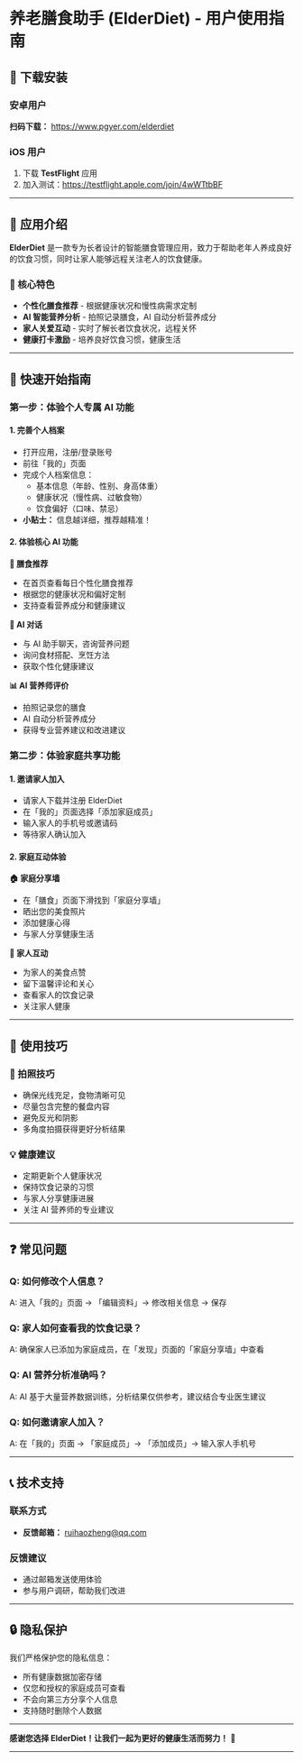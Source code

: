 # 养老膳食助手 (ElderDiet) - 用户使用指南

## 📱 下载安装

### 安卓用户

**扫码下载：** https://www.pgyer.com/elderdiet

### iOS 用户

1. 下载 **TestFlight** 应用
2. 加入测试：https://testflight.apple.com/join/4wWTtbBF

---

## 🎯 应用介绍

**ElderDiet** 是一款专为长者设计的智能膳食管理应用，致力于帮助老年人养成良好的饮食习惯，同时让家人能够远程关注老人的饮食健康。

### 🌟 核心特色

- **个性化膳食推荐** - 根据健康状况和慢性病需求定制
- **AI 智能营养分析** - 拍照记录膳食，AI 自动分析营养成分
- **家人关爱互动** - 实时了解长者饮食状况，远程关怀
- **健康打卡激励** - 培养良好饮食习惯，健康生活

---

## 🚀 快速开始指南

### 第一步：体验个人专属 AI 功能

#### 1. 完善个人档案

- 打开应用，注册/登录账号
- 前往「我的」页面
- 完成个人档案信息：
  - 基本信息（年龄、性别、身高体重）
  - 健康状况（慢性病、过敏食物）
  - 饮食偏好（口味、禁忌）
- **小贴士：** 信息越详细，推荐越精准！

#### 2. 体验核心 AI 功能

**📍 膳食推荐**

- 在首页查看每日个性化膳食推荐
- 根据您的健康状况和偏好定制
- 支持查看营养成分和健康建议

**💬 AI 对话**

- 与 AI 助手聊天，咨询营养问题
- 询问食材搭配、烹饪方法
- 获取个性化健康建议

**📊 AI 营养师评价**

- 拍照记录您的膳食
- AI 自动分析营养成分
- 获得专业营养建议和改进建议

### 第二步：体验家庭共享功能

#### 1. 邀请家人加入

- 请家人下载并注册 ElderDiet
- 在「我的」页面选择「添加家庭成员」
- 输入家人的手机号或邀请码
- 等待家人确认加入

#### 2. 家庭互动体验

**🏠 家庭分享墙**

- 在「膳食」页面下滑找到「家庭分享墙」
- 晒出您的美食照片
- 添加健康心得
- 与家人分享健康生活

**💝 家人互动**

- 为家人的美食点赞
- 留下温馨评论和关心
- 查看家人的饮食记录
- 关注家人健康

---

## 🔧 使用技巧

### 📸 拍照技巧

- 确保光线充足，食物清晰可见
- 尽量包含完整的餐盘内容
- 避免反光和阴影
- 多角度拍摄获得更好分析结果

### 💡 健康建议

- 定期更新个人健康状况
- 保持饮食记录的习惯
- 与家人分享健康进展
- 关注 AI 营养师的专业建议

---

## ❓ 常见问题

### Q: 如何修改个人信息？

A: 进入「我的」页面 → 「编辑资料」→ 修改相关信息 → 保存

### Q: 家人如何查看我的饮食记录？

A: 确保家人已添加为家庭成员，在「发现」页面的「家庭分享墙」中查看

### Q: AI 营养分析准确吗？

A: AI 基于大量营养数据训练，分析结果仅供参考，建议结合专业医生建议

### Q: 如何邀请家人加入？

A: 在「我的」页面 → 「家庭成员」→ 「添加成员」→ 输入家人手机号

---

## 📞 技术支持

### 联系方式

- **反馈邮箱：** ruihaozheng@qq.com

### 反馈建议

- 通过邮箱发送使用体验
- 参与用户调研，帮助我们改进

---

## 🔒 隐私保护

我们严格保护您的隐私信息：

- 所有健康数据加密存储
- 仅您和授权的家庭成员可查看
- 不会向第三方分享个人信息
- 支持随时删除个人数据

---

**感谢您选择 ElderDiet！让我们一起为更好的健康生活而努力！** 🌟

---
